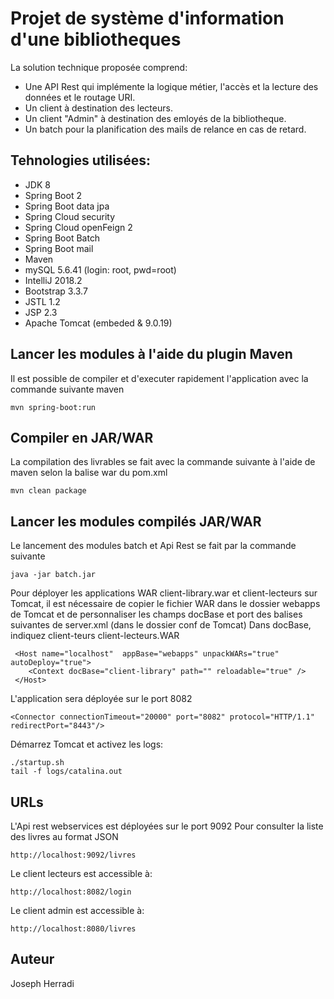 # Projet de système d'information d'une bibliotheques
La solution technique proposée comprend:
* Une API Rest qui implémente la logique métier, l'accès et la lecture des données et le routage URI.
* Un client à destination des lecteurs.
* Un client "Admin" à destination des emloyés de la bibliotheque.
* Un batch pour la planification des mails de relance en cas de retard.



## Tehnologies utilisées:
* JDK 8
* Spring Boot 2
* Spring Boot data jpa
* Spring Cloud security
* Spring Cloud openFeign 2
* Spring Boot Batch
* Spring Boot mail
* Maven
* mySQL 5.6.41 (login: root, pwd=root)
* IntelliJ 2018.2
* Bootstrap 3.3.7
* JSTL 1.2
* JSP  2.3
* Apache Tomcat (embeded & 9.0.19)



## Lancer les modules à l'aide du plugin Maven

Il est possible de compiler et d'executer rapidement l'application avec la commande suivante maven

```
mvn spring-boot:run
```

## Compiler en JAR/WAR

La compilation des livrables se fait avec la commande suivante à l'aide de maven selon la balise <packaging>war</packaging> du pom.xml
```
mvn clean package
```

## Lancer les modules compilés JAR/WAR
Le lancement des modules batch et Api Rest se fait par la commande suivante
```
java -jar batch.jar
```
Pour déployer les applications WAR client-library.war et client-lecteurs sur Tomcat, il est nécessaire de copier le fichier WAR dans le dossier webapps de Tomcat et de personnaliser les champs docBase et port des balises suivantes de server.xml (dans le dossier conf de Tomcat)
Dans docBase, indiquez client-teurs client-lecteurs.WAR
```
 <Host name="localhost"  appBase="webapps" unpackWARs="true" autoDeploy="true">
    <Context docBase="client-library" path="" reloadable="true" />
 </Host>

```

L'application sera déployée sur le port 8082
```
<Connector connectionTimeout="20000" port="8082" protocol="HTTP/1.1" redirectPort="8443"/>
```
Démarrez Tomcat et activez les logs:
```
./startup.sh
tail -f logs/catalina.out

```


## URLs

L'Api rest webservices est déployées sur le port 9092
Pour consulter la liste des livres au format JSON
```
http://localhost:9092/livres
```

Le client lecteurs est accessible à:

```
http://localhost:8082/login
```

Le client admin est accessible à:
```
http://localhost:8080/livres
```

## Auteur

Joseph Herradi 
